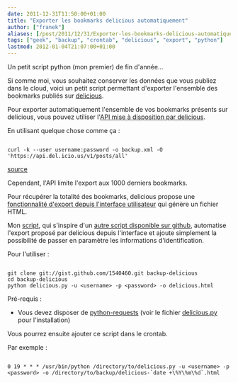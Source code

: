 ```yaml
---
date: 2011-12-31T11:50:00+01:00
title: "Exporter les bookmarks delicious automatiquement"
author: ["franek"]
aliases: [/post/2011/12/31/Exporter-les-bookmarks-delicious-automatiquement]
tags: ["geek", "backup", "crontab", "delicious", "export", "python"]
lastmod: 2012-01-04T21:07:00+01:00
---
```

Un petit script python (mon premier) de fin d'année...

Si comme moi, vous souhaitez conserver les données que vous publiez dans le cloud, voici un petit script permettant d'exporter l'ensemble des bookmarks publiés sur [delicious](http://delicious.com).

Pour exporter automatiquement l'ensemble de vos bookmarks présents sur delicious, vous pouvez utiliser l'[API mise à disposition par delicious](http://delicious.com/help/api).

En utilisant quelque chose comme ça :

```

curl -k --user username:password -o backup.xml -O 'https://api.del.icio.us/v1/posts/all' 
```

[source](http://support.delicious.com/delicious/topics/export_delicious_to_xml_only_results_in_first_1000_bookmarks)

Cependant, l'API limite l'export aux 1000 derniers bookmarks.

Pour récupérer la totalité des bookmarks, delicious propose une [fonctionnalité d'export depuis l'interface utilisateur](http://export.delicious.com/settings/bookmarks/export) qui génère un fichier HTML.

Mon [script](https://gist.github.com/1540460), qui s'inspire d'un [autre script disponible sur github](https://gist.github.com/1431352), automatise l'export proposé par delicious depuis l'interface et ajoute simplement la possibilité de passer en paramètre les informations d'identification.

Pour l'utiliser :

```

git clone git://gist.github.com/1540460.git backup-delicious
cd backup-delicious
python delicious.py -u <username> -p <password> -o delicious.html
```

Pré-requis :

- Vous devez disposer de [python-requests](http://docs.python-requests.org/en/latest/index.html) (voir le fichier [delicious.py](https://gist.github.com/1540460#file_delicious.py) pour l'installation)

Vous pourrez ensuite ajouter ce script dans le crontab.

Par exemple :

```

0 19 * * * /usr/bin/python /directory/to/delicious.py -u <username> -p <password> -o /directory/to/backup/delicious-`date +\%Y\%m\%d`.html
```

